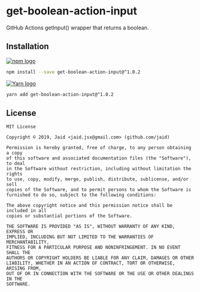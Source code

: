 # get-boolean-action-input


GitHub Actions getInput() wrapper that returns a boolean.

## Installation
<a href='https://npmjs.com/package/get-boolean-action-input'><img alt='npm logo' src='https://github.com/Jaid/action-readme/raw/master/images/base-assets/npm.png'/></a>
```bash
npm install --save get-boolean-action-input@^1.0.2
```
<a href='https://yarnpkg.com/package/get-boolean-action-input'><img alt='Yarn logo' src='https://github.com/Jaid/action-readme/raw/master/images/base-assets/yarn.png'/></a>
```bash
yarn add get-boolean-action-input@^1.0.2
```




## License
```text
MIT License

Copyright © 2019, Jaid <jaid.jsx@gmail.com> (github.com/jaid)

Permission is hereby granted, free of charge, to any person obtaining a copy
of this software and associated documentation files (the "Software"), to deal
in the Software without restriction, including without limitation the rights
to use, copy, modify, merge, publish, distribute, sublicense, and/or sell
copies of the Software, and to permit persons to whom the Software is
furnished to do so, subject to the following conditions:

The above copyright notice and this permission notice shall be included in all
copies or substantial portions of the Software.

THE SOFTWARE IS PROVIDED "AS IS", WITHOUT WARRANTY OF ANY KIND, EXPRESS OR
IMPLIED, INCLUDING BUT NOT LIMITED TO THE WARRANTIES OF MERCHANTABILITY,
FITNESS FOR A PARTICULAR PURPOSE AND NONINFRINGEMENT. IN NO EVENT SHALL THE
AUTHORS OR COPYRIGHT HOLDERS BE LIABLE FOR ANY CLAIM, DAMAGES OR OTHER
LIABILITY, WHETHER IN AN ACTION OF CONTRACT, TORT OR OTHERWISE, ARISING FROM,
OUT OF OR IN CONNECTION WITH THE SOFTWARE OR THE USE OR OTHER DEALINGS IN THE
SOFTWARE.
```
